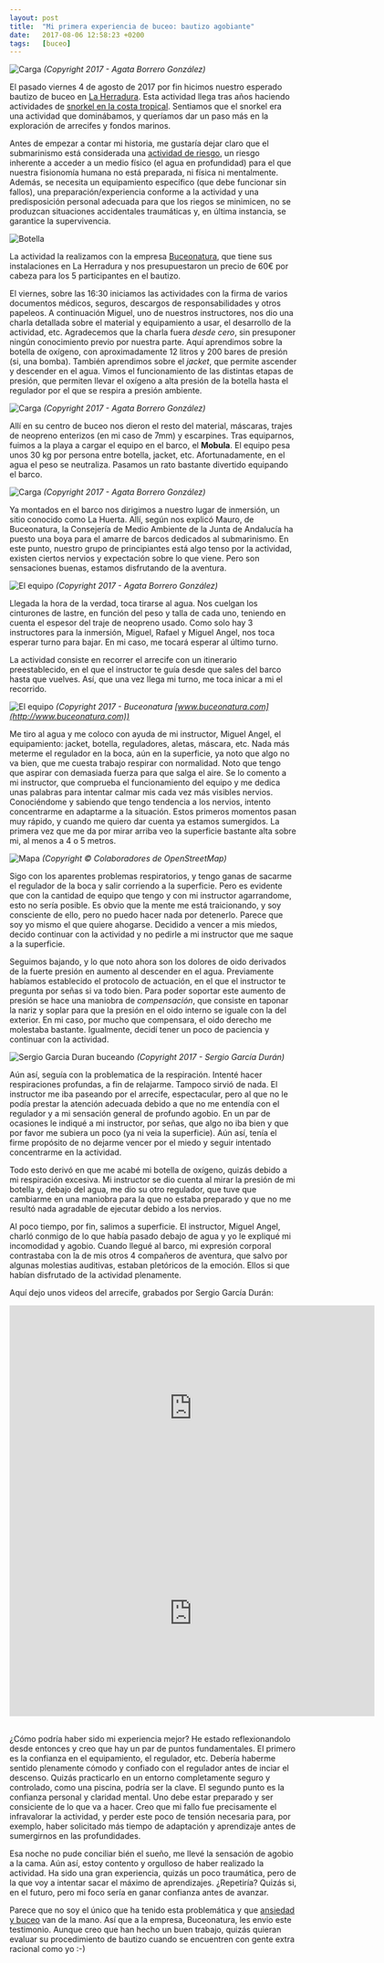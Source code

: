 ```yaml
---
layout: post
title:  "Mi primera experiencia de buceo: bautizo agobiante"
date:   2017-08-06 12:58:23 +0200
tags:	[buceo]
---
```


![Carga][carga1]
_(Copyright 2017 - Agata Borrero González)_

El pasado viernes 4 de agosto de 2017 por fin hicimos nuestro esperado bautizo
de buceo en [La Herradura][wiki_herradura]. Esta actividad llega tras años
haciendo actividades de [snorkel en la costa tropical][post_snorkel].
Sentiamos que el snorkel era una actividad que dominábamos, y queríamos dar un
paso más en la exploración de arrecifes y fondos marinos.

<!--more-->

Antes de empezar a contar mi historia, me gustaría dejar claro que el
submarinismo está considerada una [actividad de riesgo][riesgo], un riesgo
inherente a acceder a un medio físico (el agua en profundidad) para el que
nuestra fisionomía humana no está preparada, ni física ni mentalmente.
Además, se necesita un equipamiento específico (que debe funcionar sin fallos),
una preparación/experiencia conforme a la actividad y una predisposición
personal adecuada para que los riegos se minimicen, no se produzcan
situaciones accidentales traumáticas y, en última instancia, se garantice la
supervivencia.

![Botella][botella]

La actividad la realizamos con la empresa [Buceonatura][buceonatura], que tiene
sus instalaciones en La Herradura y nos presupuestaron un precio de 60€ por
cabeza para los 5 participantes en el bautizo.

El viernes, sobre las 16:30 iniciamos las actividades con la firma de varios
documentos médicos, seguros, descargos de responsabilidades y otros papeleos.
A continuación Miguel, uno de nuestros instructores, nos dio una charla
detallada sobre el material y equipamiento a usar, el desarrollo de la
actividad, etc. Agradecemos que la charla fuera *desde cero*, sin presuponer
ningún conocimiento previo por nuestra parte.
Aquí aprendimos sobre la botella de oxígeno, con aproximadamente 12 litros
y 200 bares de presión (si, una bomba). También aprendimos sobre el *jacket*,
que permite ascender y descender en el agua. Vimos el funcionamiento de las
distintas etapas de presión, que permiten llevar el oxígeno a alta presión
de la botella hasta el regulador por el que se respira a presión ambiente.

![Carga][carga2]
_(Copyright 2017 - Agata Borrero González)_

Allí en su centro de buceo nos dieron el resto del material, máscaras, trajes
de neopreno enterizos (en mi caso de 7mm) y escarpines. Tras equiparnos, fuimos
a la playa a cargar el equipo en el barco, el **Mobula**. El equipo pesa unos
30 kg por persona entre botella, jacket, etc. Afortunadamente, en el agua el
peso se neutraliza. Pasamos un rato bastante divertido equipando el barco.

![Carga][carga3]
_(Copyright 2017 - Agata Borrero González)_

Ya montados en el barco nos dirigimos a nuestro lugar de inmersión, un sitio
conocido como La Huerta. Allí, según nos explicó Mauro, de Buceonatura,
la Consejería de Medio Ambiente de la Junta de Andalucía ha
puesto una boya para el amarre de barcos dedicados al submarinismo.
En este punto, nuestro grupo de principiantes está algo tenso por la
actividad, existen ciertos nervios y expectación sobre lo que viene. Pero son
sensaciones buenas, estamos disfrutando de la aventura.

![El equipo][equipo1]
_(Copyright 2017 - Agata Borrero González)_

Llegada la hora de la verdad, toca tirarse al agua. Nos cuelgan los cinturones
de lastre, en función del peso y talla de cada uno, teniendo en cuenta el
espesor del traje de neopreno usado. Como solo hay 3 instructores para la
inmersión, Miguel, Rafael y Miguel Angel, nos toca esperar turno para bajar.
En mi caso, me tocará esperar al último turno.

La actividad consiste en recorrer el arrecife con un itinerario preestablecido,
en el que el instructor te guía desde que sales del barco hasta que vuelves.
Así, que una vez llega mi turno, me toca inicar a mi el recorrido.

![El equipo][equipo2]
_(Copyright 2017 - Buceonatura [www.buceonatura.com](http://www.buceonatura.com))_

Me tiro al agua y me coloco con ayuda de mi instructor, Miguel Angel, el
equipamiento: jacket, botella, reguladores, aletas, máscara, etc.
Nada más meterme el regulador en la boca, aún en la superficie, ya noto que
algo no va bien, que me cuesta trabajo respirar con normalidad. Noto que tengo
que aspirar con demasiada fuerza para que salga el aire. Se lo comento a mi
instructor, que comprueba el funcionamiento del equipo y me dedica unas palabras
para intentar calmar mis cada vez más visibles nervios.
Conociéndome y sabiendo que tengo tendencia a los nervios, intento concentrarme
en adaptarme a la situación.
Estos primeros momentos pasan muy rápido, y cuando me quiero dar cuenta ya estamos
sumergidos. La primera vez que me da por mirar arriba veo la superficie
bastante alta sobre mi, al menos a 4 o 5 metros.

![Mapa][mapa]
_(Copyright © Colaboradores de OpenStreetMap)_

Sigo con los aparentes problemas respiratorios, y tengo ganas de sacarme el
regulador de la boca y salir corriendo a la superficie. Pero es evidente que
con la cantidad de equipo que tengo y con mi instructor agarrandome, esto no
sería posible. Es obvio que la mente me está traicionando, y soy consciente de
ello, pero no puedo hacer nada por detenerlo. Parece que soy yo mismo el que
quiere ahogarse.
Decidido a vencer a mis miedos, decido continuar con la actividad y no pedirle
a mi instructor que me saque a la superficie.

Seguimos bajando, y lo que noto ahora son los dolores de oido
derivados de la fuerte presión en aumento al descender en el agua.
Previamente habíamos establecido el protocolo de actuación, en el que
el instructor te pregunta por señas si va todo bien. Para poder soportar
este aumento de presión se hace una maniobra de *compensación*, que consiste
en taponar la nariz y soplar para que la presión en el oido interno se iguale
con la del exterior.
En mi caso, por mucho que compensara, el oido derecho me molestaba bastante.
Igualmente, decidí tener un poco de paciencia y continuar con la actividad.

![Sergio Garcia Duran buceando][buceo]
_(Copyright 2017 - Sergio García Durán)_

Aún así, seguía con la problematica de la respiración. Intenté hacer
respiraciones profundas, a fin de relajarme. Tampoco sirvió de nada.
El instructor me iba paseando por el arrecife, espectacular, pero al que no le
podía prestar la atención adecuada debido a que no me entendía con el regulador
y a mi sensación general de profundo agobio.
En un par de ocasiones le indiqué a mi instructor, por señas, que algo no iba
bien y que por favor me subiera un poco (ya ni veia la superficie).
Aún así, tenía el firme propósito de no dejarme vencer por el miedo y seguir
intentado concentrarme en la actividad.

Todo esto derivó en que me acabé mi botella de oxígeno, quizás debido a mi
respiración excesiva. Mi instructor se dio cuenta al mirar la presión de mi
botella y, debajo del agua, me dio su otro regulador, que tuve que cambiarme
en una maniobra para la que no estaba preparado y que no me resultó nada
agradable de ejecutar debido a los nervios.

Al poco tiempo, por fin, salimos a superficie. El instructor, Miguel Angel,
charló conmigo de lo que había pasado debajo de agua y yo le expliqué mi
incomodidad y agobio.
Cuando llegué al barco, mi expresión corporal contrastaba con la de mis otros
4 compañeros de aventura, que salvo por algunas molestias auditivas, estaban
pletóricos de la emoción. Ellos si que habían disfrutado de la actividad
plenamente.

Aquí dejo unos videos del arrecife, grabados por Sergio García Durán:

<div class="iframeWrapper">
<iframe width="640" height="360"
	src="https://www.youtube-nocookie.com/embed/MM-_8rSIAhI"
	frameborder="0" allowfullscreen>
</iframe>

<iframe width="640" height="360"
	src="https://www.youtube-nocookie.com/embed/GiFoT1t23-8"
	frameborder="0" allowfullscreen>
</iframe>
</div>

<br/>

¿Cómo podría haber sido mi experiencia mejor? He estado reflexionandolo desde
entonces y creo que hay un par de puntos fundamentales. El primero es la
confianza en el equipamiento, el regulador, etc. Debería haberme sentido
plenamente cómodo y confiado con el regulador antes de inciar el descenso.
Quizás practicarlo en un entorno completamente seguro y controlado, como una
piscina, podría ser la clave.
El segundo punto es la confianza personal y claridad mental. Uno debe estar
preparado y ser consiciente de lo que va a hacer. Creo que mi fallo fue
precisamente el infravalorar la actividad, y perder este poco de tensión
necesaria para, por exemplo, haber solicitado más tiempo de adaptación y
aprendizaje antes de sumergirnos en las profundidades.

Esa noche no pude conciliar bién el sueño, me llevé la sensación de agobio a
la cama. Aún así, estoy contento y orgulloso de haber realizado la actividad.
Ha sido una gran experiencia, quizás un poco traumática, pero de la que voy a
intentar sacar el máximo de aprendizajes.
¿Repetiría? Quizás si, en el futuro, pero mi foco sería en ganar confianza
antes de avanzar.

Parece que no soy el único que ha tenido esta problemática y que
[ansiedad y buceo][evaluacion] van de la mano. Así que a la empresa,
Buceonatura, les envio este testimonio. Aunque creo que han hecho
un buen trabajo, quizás quieran evaluar su procedimiento de bautizo cuando se
encuentren con gente extra racional como yo :-)

[wiki_herradura]:	https://es.wikipedia.org/wiki/La_Herradura
[post_snorkel]:		{{site.url}}/2016/09/01/snorkel_costa_tropical.html
[riesgo]:		http://www.forobuceo.com/phpBB3/viewtopic.php?p=804604&sid=5187e2c583ff494ab94e39af6f2fd093#p804604
[buceonatura]:		http://www.buceonatura.com/
[evaluacion]:		http://psicologiadelbuceo.blogspot.com.es/2012/12/psicodiagnostico-de-la-ansiedad-en-el.html
[mapa]:			{{site.url}}/assets/20170806-01-mapa.png
[botella]:		{{site.url}}/assets/20170806-02-botella.png
[carga1]:		{{site.url}}/assets/20170806-03-carga.png
[carga2]:		{{site.url}}/assets/20170806-04-carga.png
[equipo1]:		{{site.url}}/assets/20170806-05-equipo.png
[equipo2]:		{{site.url}}/assets/20170806-06-equipo.png
[carga3]:		{{site.url}}/assets/20170806-07-carga.png
[buceo]:		{{site.url}}/assets/20170806-08-buceo.png

